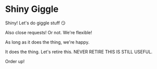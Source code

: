 # Shiny Giggle

Shiny! Let's do giggle stuff 😏

Also close requests! Or not. We're flexible!

As long as it does the thing, we're happy.

It does the thing. Let's retire this.  NEVER RETIRE THIS IS STILL USEFUL.

Order up!
